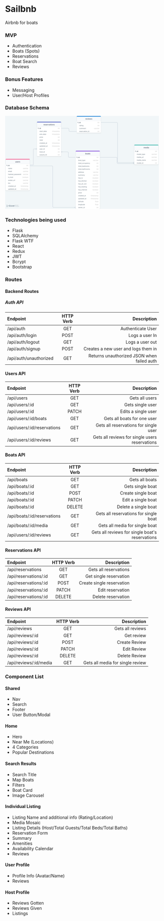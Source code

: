 # Sailbnb

Airbnb for boats

### MVP

-   Authentication
-   Boats (Spots)
-   Reservations
-   Boat Search
-   Reviews

### Bonus Features

-   Messaging
-   User/Host Profiles

### Database Schema

<img src="./readme_images/database_schema.png"/>

### Technologies being used

-   Flask
-   SQLAlchemy
-   Flask WTF
-   React
-   Redux
-   JWT
-   Bcrypt
-   Bootstrap

### Routes

#### Backend Routes

##### Auth API

| Endpoint               | HTTP Verb |                                Description |
| :--------------------- | :-------: | -----------------------------------------: |
| /api/auth              |    GET    |                          Authenticate User |
| /api/auth/login        |   POST    |                             Logs a user In |
| /api/auth/logout       |    GET    |                            Logs a user out |
| /api/auth/signup       |   POST    |        Creates a new user and logs them in |
| /api/auth/unauthorized |    GET    | Returns unauthorized JSON when failed auth |

#### Users API

| Endpoint                    | HTTP Verb |                                    Description |
| :-------------------------- | :-------: | ---------------------------------------------: |
| /api/users                  |    GET    |                                 Gets all users |
| /api/users/:id              |    GET    |                               Gets single user |
| /api/users/:id              |   PATCH   |                            Edits a single user |
| /api/users/:id/boats        |    GET    |                    Gets all boats for one user |
| /api/users/:id/reservations |    GET    |          Gets all reservations for single user |
| /api/users/:id/reviews      |    GET    | Gets all reviews for single users reservations |

#### Boats API

| Endpoint                    | HTTP Verb |                                     Description |
| :-------------------------- | :-------: | ----------------------------------------------: |
| /api/boats                  |    GET    |                                  Gets all boats |
| /api/boats/:id              |    GET    |                                Gets single boat |
| /api/boats/:id              |   POST    |                              Create single boat |
| /api/boats/:id              |   PATCH   |                              Edit a single boat |
| /api/boats/:id              |  DELETE   |                            Delete a single boat |
| /api/boats/:id/reservations |    GET    |           Gets all reservations for single boat |
| /api/boats/:id/media        |    GET    |                  Gets all media for single boat |
| /api/users/:id/reviews      |    GET    | Gets all reviews for single boat's reservations |

#### Reservations API

| Endpoint              | HTTP Verb |               Description |
| :-------------------- | :-------: | ------------------------: |
| /api/reservations     |    GET    |     Gets all reservations |
| /api/reservations/:id |    GET    |    Get single reservation |
| /api/reservations/:id |   POST    | Create single reservation |
| /api/reservations/:id |   PATCH   |          Edit reservation |
| /api/reservations/:id |  DELETE   |        Delete reservation |

#### Reviews API

| Endpoint               | HTTP Verb |                      Description |
| :--------------------- | :-------: | -------------------------------: |
| /api/reviews           |    GET    |                 Gets all reviews |
| /api/reviews/:id       |    GET    |                       Get review |
| /api/reviews/:id       |   POST    |                    Create Review |
| /api/reviews/:id       |   PATCH   |                      Edit Review |
| /api/reviews/:id       |  DELETE   |                    Delete Review |
| /api/reviews/:id/media |    GET    | Gets all media for single review |

### Component List

#### Shared

-   Nav
-   Search
-   Footer
-   User Button/Modal

#### Home

-   Hero
-   Near Me (Locations)
-   4 Categories
-   Popular Destinations

#### Search Results

-   Search Title
-   Map Boats
-   Filters
-   Boat Card
-   Image Carousel

#### Individual Listing

-   Listing Name and additional info (Rating/Location)
-   Media Mosaic
-   Listing Details (Host/Total Guests/Total Beds/Total Baths)
-   Reservation Form
-   Summary
-   Amenities
-   Availability Calendar
-   Reviews

#### User Profile

-   Profile Info (Avatar/Name)
-   Reviews

#### Host Profile

-   Reviews Gotten
-   Reviews Given
-   Listings
